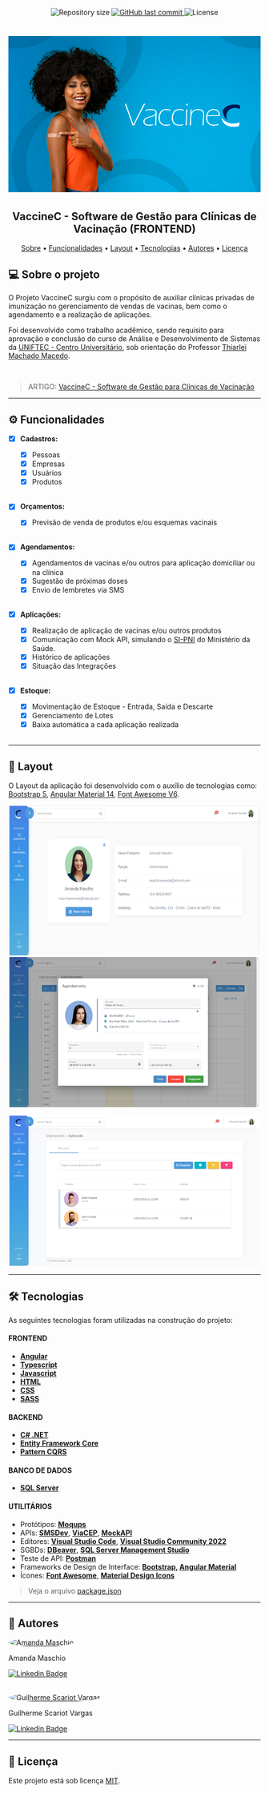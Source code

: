 <p align="center">
  <img alt="Repository size" src="https://img.shields.io/github/repo-size/amanda-maschio/VaccineC.Web">

  <a href="https://github.com/amanda-maschio/VaccineC.Web/commits/main">
    <img alt="GitHub last commit" src="https://img.shields.io/github/last-commit/amanda-maschio/VaccineC.Web">
  </a>
    
   <img alt="License" src="https://img.shields.io/badge/license-MIT-7159c1">
   <a href="https://github.com/amanda-maschio/VaccineC.Web/stargazers">
 
  </a>
</p>

<h1 align="center">
    <img alt="VaccineC" title="VaccineC" src="VaccineC/src/assets/img/login-bg-pic.png" />
</h1>

<h2 align="center"> 
	VaccineC - Software de Gestão para Clínicas de Vacinação (FRONTEND)
</h2>

<p align="center">
 <a href="#-sobre-o-projeto">Sobre</a> •
 <a href="#-funcionalidades">Funcionalidades</a> •
 <a href="#-layout">Layout</a> • 
 <a href="#-tecnologias">Tecnologias</a> • 
 <a href="#-autores">Autores</a> • 
 <a href="#-licença">Licença</a>
</p>


## 💻 Sobre o projeto

O Projeto VaccineC surgiu com o propósito de auxiliar clínicas privadas de imunização no gerenciamento de vendas de vacinas, bem como o agendamento e a realização de aplicações.

Foi desenvolvido como trabalho acadêmico, sendo requisito para aprovação e conclusão do curso de Análise e Desenvolvimento de Sistemas da [UNIFTEC - Centro Universitário](https://www.ftec.com.br/), sob orientação do Professor [Thiarlei Machado Macedo](https://www.linkedin.com/in/thiarlei/).

<br>

> ARTIGO: [VaccineC - Software de Gestão para Clínicas de Vacinação](https://1drv.ms/b/s!AhUeUpwTQPI_yXjraVihgaxDifc0?e=EI1Fgn)

---


## ⚙️ Funcionalidades

- [x] <b>Cadastros:</b>
  - [x] Pessoas
  - [x] Empresas
  - [x] Usuários
  - [x] Produtos
  <br>
  
- [x] <b>Orçamentos:</b>
  - [x] Previsão de venda de produtos e/ou esquemas vacinais
  <br>
 
- [x] <b>Agendamentos:</b>
  - [x] Agendamentos de vacinas e/ou outros para aplicação domiciliar ou na clínica
  - [x] Sugestão de próximas doses
  - [x] Envio de lembretes via SMS
  <br>

- [x] <b>Aplicações:</b>
  - [x] Realização de aplicação de vacinas e/ou outros produtos
  - [x] Comunicação com Mock API, simulando o [SI-PNI](http://pni.datasus.gov.br/) do Ministério da Saúde.
  - [x] Histórico de aplicações
  - [x] Situação das Integrações
  <br>

- [x] <b>Estoque:</b>
  - [x] Movimentação de Estoque - Entrada, Saída e Descarte
  - [x] Gerenciamento de Lotes
  - [x] Baixa automática a cada aplicação realizada
  <br>
  
---

## 🎨 Layout

O Layout da aplicação foi desenvolvido com o auxílio de tecnologias como: [Bootstrap 5](https://getbootstrap.com/), [Angular Material 14](https://material.angular.io/), [Font Awesome V6](https://fontawesome.com/icons).
<br>

<p align="center">
  <img alt="Minha Conta" title="Minha Conta" src="VaccineC/src/assets/img/vaccinec-minha-conta.PNG" width="500px" height="300px">
  
  <img alt="Agendamento Novo" title="Agendamento Novo" src="VaccineC/src/assets/img/vaccinec-agendamento-novo.PNG" width="500px" height="300px">
</p>

<p align="center">
  <img alt="Aplicação" title="Aplicação" src="VaccineC/src/assets/img/vaccinec-aplicacao.PNG" width="500px" height="300px">
</p>

---

## 🛠 Tecnologias

As seguintes tecnologias foram utilizadas na construção do projeto:

#### **FRONTEND**

-   **[Angular](https://angular.io/)**
-   **[Typescript](https://www.typescriptlang.org/)**
-   **[Javascript](https://www.javascript.com/)**
-   **[HTML](https://www.w3schools.com/html/)**
-   **[CSS](https://www.w3.org/Style/CSS/Overview.en.html)**
-   **[SASS](https://sass-lang.com/)**

#### **BACKEND**

-   **[C# .NET](https://dotnet.microsoft.com/pt-br/)**
-   **[Entity Framework Core](https://learn.microsoft.com/en-us/ef/core/)**
-   **[Pattern CQRS](https://learn.microsoft.com/en-us/azure/architecture/patterns/cqrs)**

#### **BANCO DE DADOS**

-   **[SQL Server](https://www.microsoft.com/pt-br/sql-server/sql-server-2022)**

#### **UTILITÁRIOS**

-   Protótipos: **[Moqups](https://app.moqups.com/)**
-   APIs: **[SMSDev](https://www.smsdev.com.br/)**, **[ViaCEP](https://viacep.com.br/)**, **[MockAPI](https://mockapi.io/)**
-   Editores: **[Visual Studio Code](https://code.visualstudio.com/)**, **[Visual Studio Community 2022](https://visualstudio.microsoft.com/pt-br/vs/community/)**
-   SGBDs: **[DBeaver](https://dbeaver.io/about/)**, **[SQL Server Management Studio](https://www.microsoft.com/pt-br/sql-server/sql-server-downloads)**
-   Teste de API: **[Postman](https://www.postman.com/)**
-   Frameworks de Design de Interface: **[Bootstrap](https://getbootstrap.com/), [Angular Material](https://material.angular.io/)**
-   Ícones: **[Font Awesome](https://fontawesome.com/icons)**, **[Material Design Icons](https://fonts.google.com/icons)**

> Veja o arquivo  [package.json](https://github.com/amanda-maschio/VaccineC.Web/blob/main/VaccineC/package.json)

---

## 🦸 Autores

<a href="https://github.com/amanda-maschio">
 <img style="border-radius: 50%;" src="https://avatars3.githubusercontent.com/u/65790874?v=4" width="100px;" alt="Amanda Maschio" title="Amanda Maschio"/>
</a>
<p>Amanda Maschio</p>

[![Linkedin Badge](https://img.shields.io/badge/-Amanda-blue?style=flat-square&logo=Linkedin&logoColor=white&link=https://www.linkedin.com/in/amanda-maschio-272783186/)](https://www.linkedin.com/in/amanda-maschio-272783186/) 

<br>

<a href="https://github.com/VarRgas">
 <img style="border-radius: 50%;" src="https://avatars.githubusercontent.com/u/89429606?v=4" width="100px;" alt="Guilherme Scariot Vargas" title="Guilherme Scariot Vargas"/>
</a>
<p>Guilherme Scariot Vargas</p>

[![Linkedin Badge](https://img.shields.io/badge/-Guilherme-blue?style=flat-square&logo=Linkedin&logoColor=white&link=https://www.linkedin.com/in/guilherme-scariot-vargas-0b9baa163/)](https://www.linkedin.com/in/guilherme-scariot-vargas-0b9baa163/) 

---

## 📝 Licença

Este projeto está sob licença [MIT](LICENSE.md).
